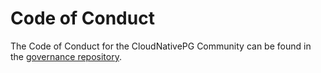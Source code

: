# Code of Conduct

The Code of Conduct for the CloudNativePG Community can be found in the
[governance repository](https://github.com/cloudnative-pg/governance/blob/main/CODE_OF_CONDUCT.md).
